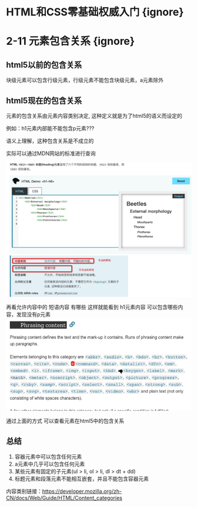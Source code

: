 # HTML和CSS零基础权威入门 {ignore} 
# 2-11 元素包含关系 {ignore}

## html5以前的包含关系 

块级元素可以包含行级元素，行级元素不能包含块级元素，a元素除外

## html5现在的包含关系

元素的包含关系由元素内容类别决定, 这种定义就是为了html5的语义而设定的

例如：h1元素内部能不能包含p元素???

语义上理解，这种包含关系是不成立的

实际可以通过MDN网站的标准进行查询

![](assets/2019-08-18-18-22-08.png)

再看允许内容中的 短语内容 有哪些
这样就能看到 h1元素内容 可以包含哪些内容，发现没有p元素
![](assets/2019-08-18-18-22-55.png)

通过上面的方式 可以查看元素在html5中的包含关系


## 总结

1. 容器元素中可以包含任何元素
2. a元素中几乎可以包含任何元素
3. 某些元素有固定的子元素(ul > li, ol > li, dl > dt + dd)
4. 标题元素和段落元素不能相互嵌套，并且不能包含容器元素

内容类别链接：https://developer.mozilla.org/zh-CN/docs/Web/Guide/HTML/Content_categories




